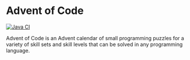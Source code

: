 # Advent of Code

[![Java CI](https://github.com/AJ8GH/advent-of-code/actions/workflows/push-to-main.yaml/badge.svg)](https://github.com/AJ8GH/advent-of-code/actions/workflows/push-to-main.yaml)

Advent of Code is an Advent calendar of small programming puzzles 
for a variety of skill sets and skill levels 
that can be solved in any programming language.
